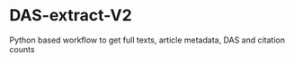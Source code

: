 # DAS-extract-V2
Python based workflow to get full texts, article metadata, DAS and citation counts 
